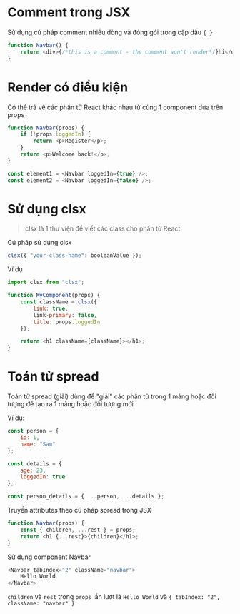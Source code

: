 # Comment trong JSX

Sử dụng cú pháp comment nhiều dòng và đóng gói trong cặp dấu `{ }`

```js
function Navbar() {
    return <div>{/*this is a comment - the comment won't render*/}hi</div>;
}
```

# Render có điều kiện

Có thể trả về các phần tử React khác nhau từ cùng 1 component dựa trên props

```js
function Navbar(props) {
    if (!props.loggedIn) {
        return <p>Register</p>;
    }
    return <p>Welcome back!</p>;
}

const element1 = <Navbar loggedIn={true} />;
const element2 = <Navbar loggedIn={false} />;
```

# Sử dụng clsx

> clsx là 1 thư viện để viết các class cho phần tử React

Cú pháp sử dụng clsx

```js
clsx({ "your-class-name": booleanValue });
```

Ví dụ

```js
import clsx from "clsx";

function MyComponent(props) {
    const className = clsx({
        link: true,
        link-primary: false,
        title: props.loggedIn
    });

    return <h1 className={className}></h1>;
}
```

# Toán tử spread

Toán tử spread (giải) dùng để "giải" các phần tử trong 1 mảng hoặc đối tượng để tạo ra 1 mảng hoặc đối tượng mới

Ví dụ:

```js
const person = {
    id: 1,
    name: "Sam"
};

const details = {
    age: 23,
    loggedIn: true
};

const person_details = { ...person, ...details };
```

Truyền attributes theo cú pháp spread trong JSX

```js
function Navbar(props) {
    const { children, ...rest } = props;
    return <h1 {...rest}>{children}</h1>;
}
```

Sử dụng component Navbar

```js
<Navbar tabIndex="2" className="navbar">
    Hello World
</Navbar>
```

`children` và `rest` trong `props` lần lượt là `Hello World` và `{ tabIndex: "2", className: "navbar" }`
